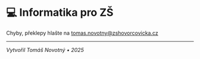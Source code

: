 # 💻 Informatika pro ZŠ

Chyby, překlepy hlašte na tomas.novotny@zshovorcovicka.cz

---

*Vytvořil Tomáš Novotný • 2025*